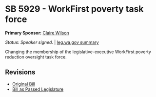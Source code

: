 # SB 5929 - WorkFirst poverty task force
**Primary Sponsor:** [Claire Wilson](/person/leg/wilson_cl.md)

*Status: Speaker signed.* | [leg.wa.gov summary](https://app.leg.wa.gov/billsummary?BillNumber=5929&Year=2021)

Changing the membership of the legislative-executive WorkFirst poverty reduction oversight task force.

## Revisions
* [Original Bill](1/)
* [Bill as Passed Legislature](1/)